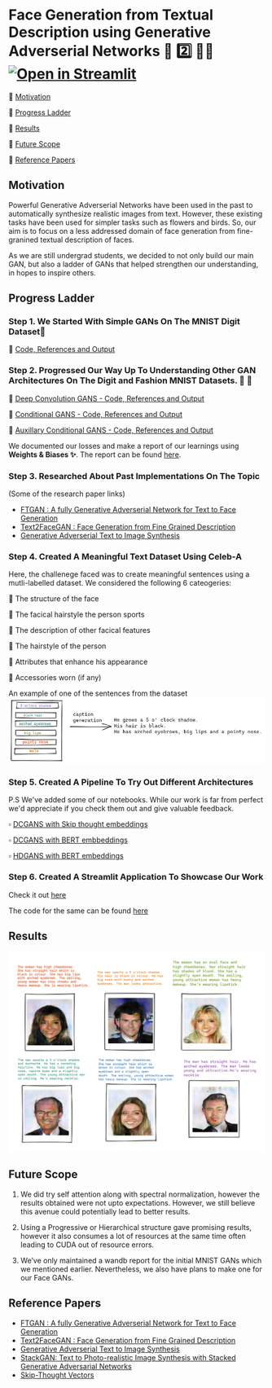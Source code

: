 # Face Generation from Textual Description using Generative Adverserial Networks 📝  2️⃣ 👧👱 [![Open in Streamlit](https://static.streamlit.io/badges/streamlit_badge_black_white.svg)](https://share.streamlit.io/ELITA04/FGTD-Streamlit/app.py/)


🔹 [Motivation](#motivation)

🔹 [Progress Ladder](#progress-ladder)

🔹 [Results](#results)

🔹 [Future Scope](#future-scope)

🔹 [Reference Papers](#reference-papers)

## Motivation  

Powerful Generative Adverserial Networks have been used in the past to automatically synthesize realistic images from text. However, these existing tasks have been used for simpler tasks such as flowers and birds.
So, our aim is to focus on a less addressed domain of face generation from fine-granined textual description of faces.

As we are still undergrad students, we decided to not only build our main GAN, but also a ladder of GANs that helped strengthen our understanding, in hopes to inspire others.

## Progress Ladder 

### Step 1. We Started With Simple GANs On The MNIST Digit Dataset🔢

🔗 [Code, References and Output](https://github.com/ELITA04/Face-Generator/tree/master/MNIST-GANs/GAN)

### Step 2. Progressed Our Way Up To Understanding Other GAN Architectures On The Digit and Fashion MNIST Datasets. 👗 👕

🔗 [Deep Convolution GANS - Code, References and Output](https://github.com/ELITA04/Face-Generator/tree/master/MNIST-GANs/DCGAN)

🔗 [Conditional GANS - Code, References and Output](https://github.com/ELITA04/Face-Generator/tree/master/MNIST-GANs/CGAN)

🔗 [Auxillary Conditional GANS - Code, References and Output](https://github.com/ELITA04/Face-Generator/tree/master/MNIST-GANs/ACGAN)

We documented our losses and make a report of our learnings using **Weights & Biases ✨**. The report can be found [here](https://wandb.ai/kad99kev/mnist-gans/reports/MNIST-GANs--VmlldzoyMTE4NzE).

### Step 3. Researched About Past Implementations On The Topic
(Some of the research paper links)

* [FTGAN : A fully Generative Adverserial Network for Text to Face Generation](https://arxiv.org/pdf/1904.05729.pdf)
* [Text2FaceGAN : Face Generation from Fine Grained Description](https://arxiv.org/pdf/1911.11378.pdf) 
* [Generative Adverserial Text to Image Synthesis](https://arxiv.org/pdf/1605.05396.pdf)


### Step 4. Created A Meaningful Text Dataset Using Celeb-A

Here, the challenege faced was to create meaningful sentences using a mutli-labelled dataset. We considered the following 6 cateogeries:

  🔸 The structure of the face
  
  🔸 The facical hairstyle the person sports
  
  🔸 The description of other facical features
  
  🔸 The hairstyle of the person
  
  🔸 Attributes that enhance his appearance
  
  🔸 Accessories worn (if any)
  
  An example of one of the sentences from the dataset
   <img src = "assets/dataset.png">
  
  ### Step 5. Created A Pipeline To Try Out Different Architectures
  P.S We've added some of our notebooks. While our work is far from perfect we'd appreciate if you check them out and give valuable feedback.
  
  :white_small_square: [DCGANS with Skip thought embeddings](https://colab.research.google.com/drive/1JDNojILmxeF5nUkYeNe6xank2gfvVML6?usp=sharing)
  
  :white_small_square: [DCGANS with BERT embbeddings](https://colab.research.google.com/drive/1J4tdVVluwmij9jPvtKTaBd7cQZp6FDr1?usp=sharing)
  
  :white_small_square: [HDGANS with BERT embeddings](https://colab.research.google.com/drive/1dWGRdtlqrvCt9OUX8Y1f0SjjHEIxI2Uo?usp=sharing)


### Step 6. Created A Streamlit Application To Showcase Our Work
Check it out [here](http://www.ekkm.xyz/)

The code for the same can be found [here](https://github.com/kad99kev/FGTD-Streamlit)

## Results
 <img src = "assets/result.png" >

## Future Scope
1. We did try self attention along with spectral normalization, however the results obtained were not upto expectations. However, we still believe this avenue could potentially lead to better results.

2. Using a Progressive or Hierarchical structure gave promising results, however it also consumes a lot of resources at the same time often leading to CUDA out of resource errors.

3. We’ve only maintained a wandb report for the initial MNIST GANs which we mentioned earlier. Nevertheless, we also have plans to make one for our Face GANs.

## Reference Papers

* [FTGAN : A fully Generative Adverserial Network for Text to Face Generation](https://arxiv.org/pdf/1904.05729.pdf)
* [Text2FaceGAN : Face Generation from Fine Grained Description](https://arxiv.org/pdf/1911.11378.pdf) 
* [Generative Adverserial Text to Image Synthesis](https://arxiv.org/pdf/1605.05396.pdf)
* [StackGAN: Text to Photo-realistic Image Synthesis with Stacked Generative Adversarial Networks](https://arxiv.org/pdf/1612.03242.pdf)
* [Skip-Thought Vectors](https://arxiv.org/pdf/1506.06726.pdf)



